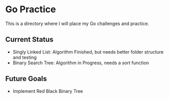 # Go Practice
This is a directory where I will place my Go challenges and practice.

## Current Status
* Singly Linked List: Algorithm Finished, but needs better folder structure and testing
* Binary Search Tree: Algorithm in Progress, needs a sort function

## Future Goals
* Implement Red Black Binary Tree
